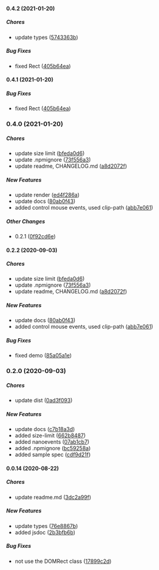 #### 0.4.2 (2021-01-20)

##### Chores

*  update types ([5743363b](https://github.com/spb-web/boxOverlay/commit/5743363bdd1be018fc96e150795cd41932636cba))

##### Bug Fixes

*  fixed Rect ([405b64ea](https://github.com/spb-web/boxOverlay/commit/405b64ea7932234c9a06770ee61aafb2e69d9ab3))

#### 0.4.1 (2021-01-20)

##### Bug Fixes

*  fixed Rect ([405b64ea](https://github.com/spb-web/boxOverlay/commit/405b64ea7932234c9a06770ee61aafb2e69d9ab3))

### 0.4.0 (2021-01-20)

##### Chores

*  update size limit ([bfeda0d6](https://github.com/spb-web/boxOverlay/commit/bfeda0d6404080297c767b174b3025be38a5364e))
*  update .npmignore ([73f556a3](https://github.com/spb-web/boxOverlay/commit/73f556a32ae88e929f10f33ba2058f38d22a23d5))
*  update readme, CHANGELOG.md ([a8d2072f](https://github.com/spb-web/boxOverlay/commit/a8d2072fc8edce88d0030be676d33d5a043d0395))

##### New Features

*  update render ([ed4f286a](https://github.com/spb-web/boxOverlay/commit/ed4f286ad44a77e3a2e9c4f6aa1864b69c6a77d6))
*  update docs ([80ab0f43](https://github.com/spb-web/boxOverlay/commit/80ab0f43a705bf75930bb4af061a6be9176bbede))
*  added control mouse events, used clip-path ([abb7e061](https://github.com/spb-web/boxOverlay/commit/abb7e061eafdc3aba34d0cf69211e45ac66d5968))

##### Other Changes

*  0.2.1 ([0f92cd6e](https://github.com/spb-web/boxOverlay/commit/0f92cd6e0a3747aeb9e23771f8ec7231107cda10))

#### 0.2.2 (2020-09-03)

##### Chores

*  update size limit ([bfeda0d6](https://github.com/spb-web/boxOverlay/commit/bfeda0d6404080297c767b174b3025be38a5364e))
*  update .npmignore ([73f556a3](https://github.com/spb-web/boxOverlay/commit/73f556a32ae88e929f10f33ba2058f38d22a23d5))
*  update readme, CHANGELOG.md ([a8d2072f](https://github.com/spb-web/boxOverlay/commit/a8d2072fc8edce88d0030be676d33d5a043d0395))

##### New Features

*  update docs ([80ab0f43](https://github.com/spb-web/boxOverlay/commit/80ab0f43a705bf75930bb4af061a6be9176bbede))
*  added control mouse events, used clip-path ([abb7e061](https://github.com/spb-web/boxOverlay/commit/abb7e061eafdc3aba34d0cf69211e45ac66d5968))

##### Bug Fixes

*  fixed demo ([85a05a1e](https://github.com/spb-web/boxOverlay/commit/85a05a1eb5e9ed0d0763fb42674aaf7b86911a4a))

### 0.2.0 (2020-09-03)

##### Chores

*  update dist ([0ad3f093](https://github.com/spb-web/boxOverlay/commit/0ad3f09336c963a394d9f071c1705e36de89e928))

##### New Features

*  update docs ([c7b18a3d](https://github.com/spb-web/boxOverlay/commit/c7b18a3d14c379800caaded972ab60aebb8b66a0))
*  added size-limit ([662b8487](https://github.com/spb-web/boxOverlay/commit/662b84877f6f4230f49861d8e19d399f7e64a53e))
*  added nanoevents ([07ab1cb7](https://github.com/spb-web/boxOverlay/commit/07ab1cb79b5b48cb8423f66bff84852e072b6227))
*  added .npmignore ([bc59258a](https://github.com/spb-web/boxOverlay/commit/bc59258a5b4e4a417c73fb8757aa12bfeea37b93))
*  added sample spec ([cdf9d21f](https://github.com/spb-web/boxOverlay/commit/cdf9d21fd1129650b7fa7da428803f66df9f8a15))

#### 0.0.14 (2020-08-22)

##### Chores

*  update readme.md ([3dc2a99f](https://github.com/spb-web/boxOverlay/commit/3dc2a99f166add50d800e652d4fe70902ef42de0))

##### New Features

*  update types ([76e8867b](https://github.com/spb-web/boxOverlay/commit/76e8867b212e67848b8b9665ff80c3c9a19bccdc))
*  added jsdoc ([2b3bfb6b](https://github.com/spb-web/boxOverlay/commit/2b3bfb6b1abdb076a8cd445f8597aa96865d301e))

##### Bug Fixes

*  not use the DOMRect class ([17899c2d](https://github.com/spb-web/boxOverlay/commit/17899c2d5f272457cd172fafd28ed6b4a1e92520))
